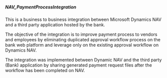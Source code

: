 ##### NAV_PaymentProcessIntegration
This is a business to business integration between Microsoft Dynamics NAV and a third party application hosted by the bank.

The objective of the integration is to improve payment process to vendors and employees by eliminating duplicated approval workflow process on the 
bank web platform and leverage only on the existing approval workflow on Dynamics NAV.

The integration was implemented between Dynamic NAV and the third party (Bank) application by sharing generated payment request files after the workflow has been completed on NAV.